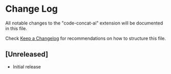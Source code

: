 # Change Log

All notable changes to the "code-concat-ai" extension will be documented in this file.

Check [Keep a Changelog](http://keepachangelog.com/) for recommendations on how to structure this file.

## [Unreleased]

- Initial release